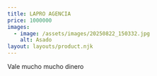 ```yaml
---
title: LAPRO AGENCIA
price: 1000000
images:
  - image: /assets/images/20250822_150332.jpg
    alt: Asado
layout: layouts/product.njk
---
```

Vale mucho mucho dinero
